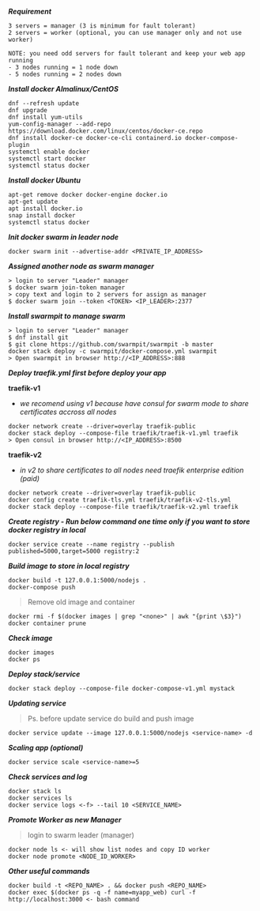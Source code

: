 ***Requirement***

```
3 servers = manager (3 is minimum for fault tolerant)
2 servers = worker (optional, you can use manager only and not use worker)

NOTE: you need odd servers for fault tolerant and keep your web app running
- 3 nodes running = 1 node down
- 5 nodes running = 2 nodes down
```

***Install docker Almalinux/CentOS***

```
dnf --refresh update
dnf upgrade
dnf install yum-utils
yum-config-manager --add-repo https://download.docker.com/linux/centos/docker-ce.repo
dnf install docker-ce docker-ce-cli containerd.io docker-compose-plugin
systemctl enable docker
systemctl start docker
systemctl status docker
```

***Install docker Ubuntu***

```
apt-get remove docker docker-engine docker.io
apt-get update
apt install docker.io
snap install docker
systemctl status docker
```

***Init docker swarm in leader node***

```
docker swarm init --advertise-addr <PRIVATE_IP_ADDRESS>
```


***Assigned another node as swarm manager***

```
> login to server "Leader" manager
$ docker swarm join-token manager
> copy text and login to 2 servers for assign as manager
$ docker swarm join --token <TOKEN> <IP_LEADER>:2377
```

***Install swarmpit to manage swarm***

```
> login to server "Leader" manager
$ dnf install git
$ git clone https://github.com/swarmpit/swarmpit -b master
docker stack deploy -c swarmpit/docker-compose.yml swarmpit
> Open swarmpit in browser http://<IP_ADDRESS>:888
```

***Deploy traefik.yml first before deploy your app***

**traefik-v1**
* *we recomend using v1 because have consul for swarm mode to share certificates accross all nodes*
```
docker network create --driver=overlay traefik-public
docker stack deploy --compose-file traefik/traefik-v1.yml traefik
> Open consul in browser http://<IP_ADDRESS>:8500
```

**traefik-v2**
* *in v2 to share certificates to all nodes need traefik enterprise edition (paid)*
```
docker network create --driver=overlay traefik-public
docker config create traefik-tls.yml traefik/traefik-v2-tls.yml
docker stack deploy --compose-file traefik/traefik-v2.yml traefik
```

***Create registry - Run below command one time only if you want to store docker registry in local***

```
docker service create --name registry --publish published=5000,target=5000 registry:2
```

***Build image to store in local registry***

```
docker build -t 127.0.0.1:5000/nodejs .
docker-compose push
```

> Remove old image and container

```
docker rmi -f $(docker images | grep "<none>" | awk "{print \$3}")
docker container prune
```

***Check image***

```
docker images
docker ps
```

***Deploy stack/service***

```
docker stack deploy --compose-file docker-compose-v1.yml mystack
```

***Updating service***
> Ps. before update service do build and push image

```
docker service update --image 127.0.0.1:5000/nodejs <service-name> -d
```

***Scaling app (optional)***

```
docker service scale <service-name>=5
```

***Check services and log***

```
docker stack ls
docker services ls
docker service logs <-f> --tail 10 <SERVICE_NAME>
```

***Promote Worker as new Manager***
> login to swarm leader (manager)
```
docker node ls <- will show list nodes and copy ID worker
docker node promote <NODE_ID_WORKER>
```

***Other useful commands***
```
docker build -t <REPO_NAME> . && docker push <REPO_NAME>
docker exec $(docker ps -q -f name=myapp_web) curl -f http://localhost:3000 <- bash command
```
